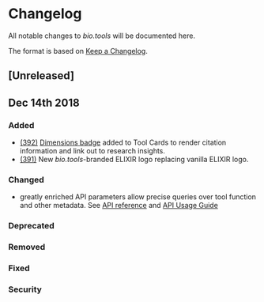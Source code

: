 # Changelog
All notable changes to *bio.tools* will be documented here.

The format is based on [Keep a Changelog](https://keepachangelog.com/en/1.0.0/).

## [Unreleased]


## Dec 14th 2018
### Added
- [(392)](https://github.com/bio-tools/biotoolsRegistry/issues/392) [Dimensions badge](https://badge.dimensions.ai/) added to Tool Cards to render citation information and link out to research insights.
- [(391)](https://github.com/bio-tools/biotoolsRegistry/issues/391) New *bio.tools*-branded ELIXIR logo replacing vanilla ELIXIR logo.
### Changed
- greatly enriched API parameters allow precise queries over tool function and other metadata.  See [API reference](https://biotools.readthedocs.io/en/latest/api_reference_dev.html) and [API Usage Guide](https://biotools.readthedocs.io/en/latest/api_usage_guide_dev.html)  

### Deprecated

### Removed

### Fixed

### Security
